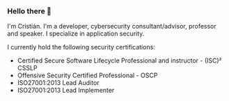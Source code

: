 ### Hello there 👋

I'm Cristián. I'm a developer, cybersecurity consultant/advisor, professor and speaker. I specialize in application security.

I currently hold the following security certifications:

* Certified Secure Software Lifecycle Professional and instructor - (ISC)² CSSLP
* Offensive Security Certified Professional - OSCP
* ISO27001:2013 Lead Auditor
* ISO27001:2013 Lead Implementer

<!--
**injcristianrojas/injcristianrojas** is a ✨ _special_ ✨ repository because its `README.md` (this file) appears on your GitHub profile.

Here are some ideas to get you started:

- 🔭 I’m currently working on ...
- 🌱 I’m currently learning ...
- 👯 I’m looking to collaborate on ...
- 🤔 I’m looking for help with ...
- 💬 Ask me about ...
- 📫 How to reach me: ...
- 😄 Pronouns: ...
- ⚡ Fun fact: ...
-->
